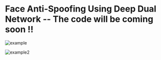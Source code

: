# Face Anti-Spoofing Using Deep Dual Network -- The code will be coming soon !!

![example](https://user-images.githubusercontent.com/58552068/70986341-0e7d5480-2101-11ea-89bf-d51c5a9b0340.png)

![example2](https://user-images.githubusercontent.com/58552068/70986583-877cac00-2101-11ea-843c-7bda09c5e107.png)

